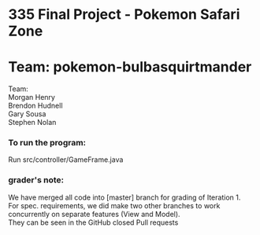 # 335 Final Project - Pokemon Safari Zone

# Team: pokemon-bulbasquirtmander

Team:   
Morgan Henry    
Brendon Hudnell  
Gary Sousa  
Stephen Nolan  


### To run the program:   
Run src/controller/GameFrame.java   
### grader's note:  
We have merged all code into [master] branch for grading of Iteration 1.   
For spec. requirements, we did make two other branches to work concurrently on
separate features (View and Model).    
They can be seen in the GitHub closed Pull requests

